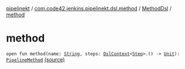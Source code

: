 [pipelinekt](../../index.md) / [com.code42.jenkins.pipelinekt.dsl.method](../index.md) / [MethodDsl](index.md) / [method](./method.md)

# method

`open fun method(name: `[`String`](https://kotlinlang.org/api/latest/jvm/stdlib/kotlin/-string/index.html)`, steps: `[`DslContext`](../../com.code42.jenkins.pipelinekt.dsl/-dsl-context/index.md)`<`[`Step`](../../com.code42.jenkins.pipelinekt.core.step/-step/index.md)`>.() -> `[`Unit`](https://kotlinlang.org/api/latest/jvm/stdlib/kotlin/-unit/index.html)`): `[`PipelineMethod`](../../com.code42.jenkins.pipelinekt.core.method/-pipeline-method/index.md) [(source)](https://github.com/code42/pipelinekt/tree/master/dsl/src/main/kotlin/com/code42/jenkins/pipelinekt/dsl/method/MethodDsl.kt#L12)